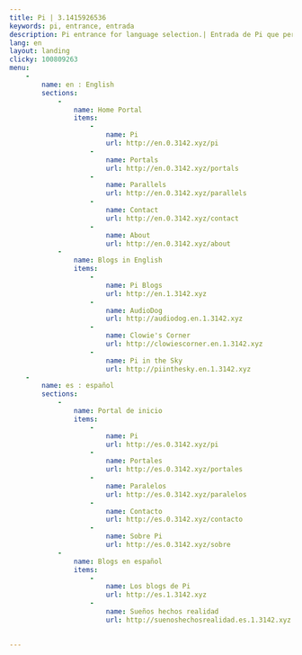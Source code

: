 ```yaml
---
title: Pi | 3.1415926536
keywords: pi, entrance, entrada
description: Pi entrance for language selection.| Entrada de Pi que permite selección del idioma.
lang: en
layout: landing
clicky: 100809263
menu:
    -
        name: en : English
        sections:
            -
                name: Home Portal
                items:
                    -
                        name: Pi
                        url: http://en.0.3142.xyz/pi
                    -
                        name: Portals
                        url: http://en.0.3142.xyz/portals
                    -
                        name: Parallels
                        url: http://en.0.3142.xyz/parallels
                    -
                        name: Contact
                        url: http://en.0.3142.xyz/contact
                    -
                        name: About
                        url: http://en.0.3142.xyz/about
            -
                name: Blogs in English
                items:
                    -
                        name: Pi Blogs
                        url: http://en.1.3142.xyz
                    -
                        name: AudioDog
                        url: http://audiodog.en.1.3142.xyz
                    -
                        name: Clowie's Corner
                        url: http://clowiescorner.en.1.3142.xyz
                    -
                        name: Pi in the Sky
                        url: http://piinthesky.en.1.3142.xyz
    -
        name: es : español
        sections:
            -
                name: Portal de inicio
                items:
                    -
                        name: Pi
                        url: http://es.0.3142.xyz/pi
                    -
                        name: Portales
                        url: http://es.0.3142.xyz/portales
                    -
                        name: Paralelos
                        url: http://es.0.3142.xyz/paralelos
                    -
                        name: Contacto
                        url: http://es.0.3142.xyz/contacto
                    -
                        name: Sobre Pi
                        url: http://es.0.3142.xyz/sobre
            -
                name: Blogs en español
                items:
                    -
                        name: Los blogs de Pi
                        url: http://es.1.3142.xyz
                    -
                        name: Sueños hechos realidad
                        url: http://suenoshechosrealidad.es.1.3142.xyz  
                                  

---
```

